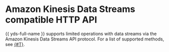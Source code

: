 # Amazon Kinesis Data Streams compatible HTTP API

{{ yds-full-name }} supports limited operations with data streams via the Amazon Kinesis Data Streams API protocol. For a list of supported methods, see [{#T}](api-ref.md).